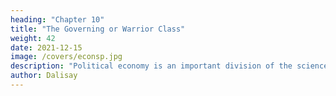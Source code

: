 ```yaml
---
heading: "Chapter 10"
title: "The Governing or Warrior Class"
weight: 42
date: 2021-12-15
image: /covers/econsp.jpg
description: "Political economy is an important division of the science of government. The object of government is the happiness of men, united in society"
author: Dalisay
---
```


